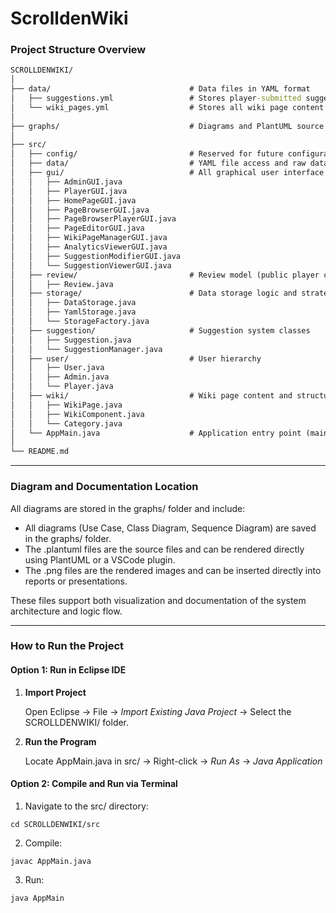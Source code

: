 # ScrolldenWiki

### **Project Structure Overview**

```bat
SCROLLDENWIKI/
│
├── data/                               # Data files in YAML format
│   ├── suggestions.yml                 # Stores player-submitted suggestions
│   └── wiki_pages.yml                  # Stores all wiki page content
│
├── graphs/                             # Diagrams and PlantUML source files
│
├── src/                                
│   ├── config/                         # Reserved for future configuration classes
│   ├── data/                           # YAML file access and raw data handling
│   ├── gui/                            # All graphical user interface components
│   │   ├── AdminGUI.java
│   │   ├── PlayerGUI.java
│   │   ├── HomePageGUI.java
│   │   ├── PageBrowserGUI.java
│   │   ├── PageBrowserPlayerGUI.java
│   │   ├── PageEditorGUI.java
│   │   ├── WikiPageManagerGUI.java
│   │   ├── AnalyticsViewerGUI.java
│   │   ├── SuggestionModifierGUI.java
│   │   └── SuggestionViewerGUI.java
│   ├── review/                         # Review model (public player comments)
│   │   ├── Review.java
│   ├── storage/                        # Data storage logic and strategy
│   │   ├── DataStorage.java
│   │   ├── YamlStorage.java
│   │   └── StorageFactory.java
│   ├── suggestion/                     # Suggestion system classes
│   │   ├── Suggestion.java
│   │   └── SuggestionManager.java
│   ├── user/                           # User hierarchy
│   │   ├── User.java
│   │   ├── Admin.java
│   │   └── Player.java
│   ├── wiki/                           # Wiki page content and structure
│   │   ├── WikiPage.java
│   │   ├── WikiComponent.java
│   │   └── Category.java
│   └── AppMain.java                    # Application entry point (main menu and routing)
│
└── README.md                           
```



------



### **Diagram and Documentation Location**

All diagrams are stored in the graphs/ folder and include:

- All diagrams (Use Case, Class Diagram, Sequence Diagram) are saved in the graphs/ folder.
- The .plantuml files are the source files and can be rendered directly using PlantUML or a VSCode plugin.
- The .png files are the rendered images and can be inserted directly into reports or presentations.

These files support both visualization and documentation of the system architecture and logic flow.



------



### **How to Run the Project**

#### **Option 1: Run in Eclipse IDE**

1. **Import Project**

   Open Eclipse → File → *Import Existing Java Project* → Select the SCROLLDENWIKI/ folder.

2. **Run the Program**

   Locate AppMain.java in src/ → Right-click → *Run As* → *Java Application*



#### **Option 2: Compile and Run via Terminal**

1. Navigate to the src/ directory:

```
cd SCROLLDENWIKI/src
```

2. Compile:

```
javac AppMain.java
```

3. Run:

```
java AppMain
```

